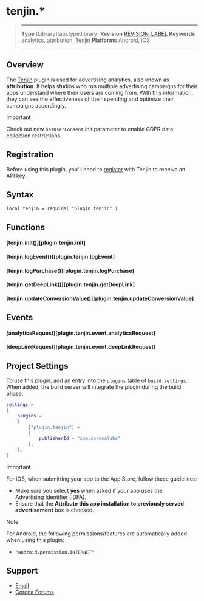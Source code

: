 # tenjin.*

> --------------------- ------------------------------------------------------------------------------------------
> __Type__              [Library][api.type.library]
> __Revision__          [REVISION_LABEL](REVISION_URL)
> __Keywords__          analytics, attribution, Tenjin
> __Platforms__			Android, iOS
> --------------------- ------------------------------------------------------------------------------------------


## Overview

The [Tenjin](https://tenjin.io/) plugin is used for advertising analytics, also known as __attribution__. It helps studios who run multiple advertising campaigns for their apps understand where their users are coming from. With this information, they can see the effectiveness of their spending and optimize their campaigns accordingly.

<div class="guide-notebox-imp">
<div class="notebox-title-imp">Important</div>

Check out new `hasUserConsent` init parameter to enable GDPR data collection restrictions.

</div>


## Registration

Before using this plugin, you'll need to [register](https://www.tenjin.io/sign_up) with Tenjin to receive an API&nbsp;key.


## Syntax

	local tenjin = require( "plugin.tenjin" )


## Functions

#### [tenjin.init()][plugin.tenjin.init]

#### [tenjin.logEvent()][plugin.tenjin.logEvent]

#### [tenjin.logPurchase()][plugin.tenjin.logPurchase]

#### [tenjin.getDeepLink()][plugin.tenjin.getDeepLink]

#### [tenjin.updateConversionValue()][plugin.tenjin.updateConversionValue]

## Events

#### [analyticsRequest][plugin.tenjin.event.analyticsRequest]

#### [deepLinkRequest][plugin.tenjin.event.deepLinkRequest]


## Project Settings

To use this plugin, add an entry into the `plugins` table of `build.settings`. When added, the build server will integrate the plugin during the build phase.

``````lua
settings =
{
	plugins =
	{
		["plugin.tenjin"] =
		{
			publisherId = "com.coronalabs"
		},
	},
}
``````

<div class="guide-notebox-imp">
<div class="notebox-title-imp">Important</div>

For iOS, when submitting your app to the App&nbsp;Store, follow these guidelines:

* Make sure you select __yes__ when asked if your app uses the Advertising&nbsp;Identifier (IDFA).
* Ensure that the __Attribute this app installation to previously served advertisement__ box is checked.

</div>

<div class="guide-notebox">
<div class="notebox-title">Note</div>

For Android, the following permissions/features are automatically added when using this plugin:

* `"android.permission.INTERNET"`

</div>


## Support

* [Email](mailto:support@tenjin.com)
* [Corona Forums](http://forums.coronalabs.com/forum/631-corona-premium-plugins/)
